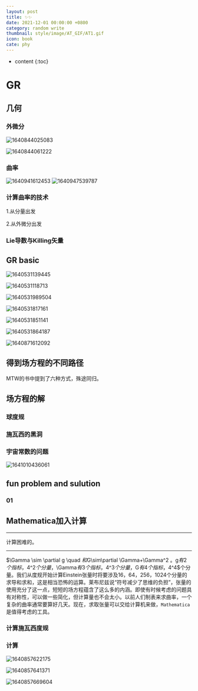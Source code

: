 ```yaml
---
layout: post
title: ✨✨
date: 2021-12-01 00:00:00 +0800
category: random write
thumbnail: style/image/AT_GIF/AT1.gif
icon: book
cate: phy
---
```


* content
{:toc}
# GR

## 几何

### 外微分

![1640844025083](style/image/ALL_MD_PIC/1640844025083.png)

![1640844061222](style/image/ALL_MD_PIC/1640844061222.png)



### 曲率



![1640941612453](style/image/ALL_MD_PIC/1640941612453.png)
![1640947539787](style/image/ALL_MD_PIC/1640947539787.png)

### 计算曲率的技术

1.从分量出发

2.从外微分出发



### Lie导数与Killing矢量


## GR basic

![1640531139445](style/image/ALL_MD_PIC/1640531139445.png)

![1640531118713](style/image/ALL_MD_PIC/1640531118713.png)



![1640531989504](style/image/ALL_MD_PIC/1640531989504.png)

![1640531817161](style/image/ALL_MD_PIC/1640531817161.png)

![1640531851141](style/image/ALL_MD_PIC/1640531851141.png)

![1640531864187](style/image/ALL_MD_PIC/1640531864187.png)



![1640871612092](style/image/ALL_MD_PIC/1640871612092.png)



## 得到场方程的不同路径

MTW的书中提到了六种方式，殊途同归。


## 场方程的解

### 球度规

### 施瓦西的黑洞

### 宇宙常数的问题

![1641010436061](style/image/ALL_MD_PIC/1641010436061.png)



## fun problem and sulution

### 01



## Mathematica加入计算
---

计算困难的。

---

 $\Gamma \sim \partial g  \quad   $和$G\sim\partial \Gamma+\Gamma^2 $。$g$有2个指标，$4^2$个分量，$\Gamma$有3个指标，$4^3$个分量，$G$有4个指标，$4^4$个分量。我们从度规开始计算Einstein张量时将要涉及16，64，256，1024个分量的求导和求和，这是相当恐怖的运算。莱布尼兹说“符号减少了思维的负担”，张量的使用充分了这一点，短短的场方程蕴含了这么多的内涵。即使有时候考虑的问题具有对称性，可以做一些简化，但计算量也不会太小。以前人们制表来求曲率，一个复杂的曲率通常要算好几天。现在，求取张量可以交给计算机来做，`Mathematica`是值得考虑的工具。

 


### 计算施瓦西度规

### 计算





![1640857622175](style/image/ALL_MD_PIC/1640857622175.png)

![1640857641371](style/image/ALL_MD_PIC/1640857641371.png)

![1640857669604](style/image/ALL_MD_PIC/1640857669604.png)














<script>
$(".post-content p img").css("filter","invert(1)");
</script>
